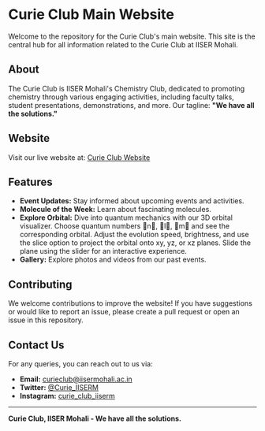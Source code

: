 # Curie Club Main Website

Welcome to the repository for the Curie Club's main website. This site is the central hub for all information related to the Curie Club at IISER Mohali.

## About

The Curie Club is IISER Mohali's Chemistry Club, dedicated to promoting chemistry through various engaging activities, including faculty talks, student presentations, demonstrations, and more. Our tagline: **"We have all the solutions."**

## Website

Visit our live website at: [Curie Club Website](https://curieclubiiserm.github.io/mainWebsite/)

## Features

- **Event Updates:** Stay informed about upcoming events and activities.
- **Molecule of the Week:** Learn about fascinating molecules.
- **Explore Orbital:** Dive into quantum mechanics with our 3D orbital visualizer. Choose quantum numbers n, l, m and see the corresponding orbital. Adjust the evolution speed, brightness, and use the slice option to project the orbital onto xy, yz, or xz planes. Slide the plane using the slider for an interactive experience.
- **Gallery:** Explore photos and videos from our past events.

## Contributing

We welcome contributions to improve the website! If you have suggestions or would like to report an issue, please create a pull request or open an issue in this repository.

## Contact Us

For any queries, you can reach out to us via:
- **Email:** [curieclub@iisermohali.ac.in](mailto:curieclub@iisermohali.ac.in)
- **Twitter:** [@Curie_IISERM](https://twitter.com/Curie_IISERM)
- **Instagram:** [curie_club_iiserm](https://www.instagram.com/curie_club_iiserm/)

---

**Curie Club, IISER Mohali - We have all the solutions.**
